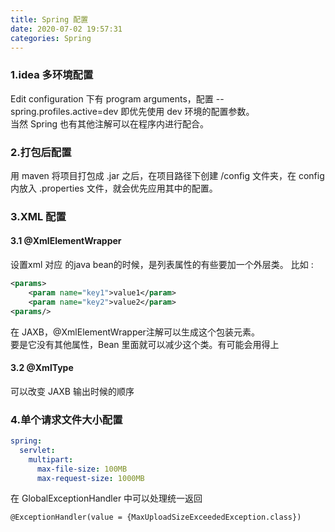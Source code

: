 ```yaml
---
title: Spring 配置
date: 2020-07-02 19:57:31
categories: Spring
---
```


### 1.idea 多环境配置
Edit configuration 下有 program arguments，配置 --spring.profiles.active=dev 即优先使用 dev 环境的配置参数。  
当然 Spring 也有其他注解可以在程序内进行配合。  

### 2.打包后配置
用 maven 将项目打包成 .jar 之后，在项目路径下创建 /config 文件夹，在 config 内放入 .properties 文件，就会优先应用其中的配置。

### 3.XML 配置

#### 3.1 @XmlElementWrapper
设置xml 对应 的java bean的时候，是列表属性的有些要加一个外层类。
比如 :
```xml
<params>
    <param name="key1">value1</param>   
    <param name="key2">value2</param>   
<params/>
```
在 JAXB，@XmlElementWrapper注解可以生成这个包装元素。  
要是它没有其他属性，Bean 里面就可以减少这个类。有可能会用得上

#### 3.2 @XmlType
可以改变 JAXB 输出时候的顺序

### 4.单个请求文件大小配置

```yaml
spring:
  servlet:
    multipart:
      max-file-size: 100MB
      max-request-size: 1000MB
```

在 GlobalExceptionHandler 中可以处理统一返回
```
@ExceptionHandler(value = {MaxUploadSizeExceededException.class})
```